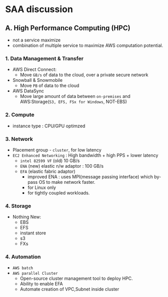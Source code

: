 # SAA discussion

## A. High Performance Computing (HPC)
- not a service maximize 
- combination of multiple service to maximize AWS computation potential.

### 1. Data Management & Transfer
- AWS Direct Connect:
  - Move `GB/s` of data to the cloud, over a private secure network
- Snowball & Snowmobile
  - Move `PB` of data to the cloud
- AWS DataSync
  - Move large amount of data between `on-premises` and  AWS:Storage(`S3, EFS, FSx for Windows`, NOT-EBS)

### 2. Compute
- instance type : CPU/GPU optimzed


### 3. Network
- Placement group - `cluster`, for low latency
- `EC2 Enhanced Networking` : High bandwidth + high PPS + lower latency
  - `intel 82599 VF` (old) 10 GB/s
  - `ENA` (new) elastic n/w adaptor : 100 GB/s
  - `EFA` (elastic fabric adaptor)
    - improved ENA : uses MPI(message passing interface) which by-pass OS to make network faster.
    - for Linux only
    - for tightly coupled workloads.

### 4. Storage 
- Nothing New:
  - EBS
  - EFS
  - instant store
  - s3
  - FXs

### 4. Automation
- `AWS batch`
- `AWS parallel Cluster`
  - Open-source cluster management tool to deploy HPC.
  - Ability to enable EFA
  - Automate creation of VPC,Subnet inside cluster